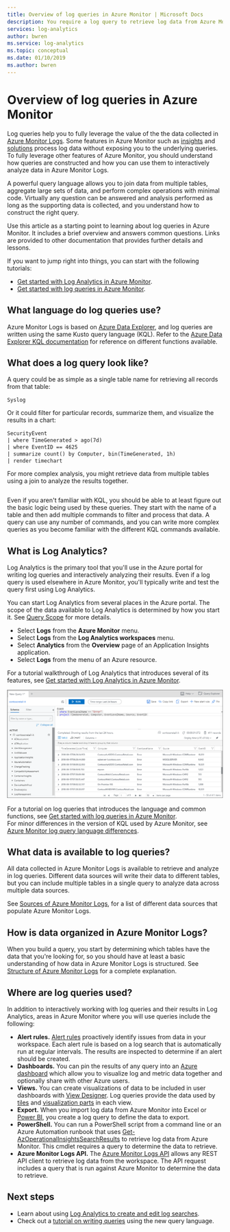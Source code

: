 ```yaml
---
title: Overview of log queries in Azure Monitor | Microsoft Docs
description: You require a log query to retrieve log data from Azure Monitor.  This article describes how new log queries are used in Azure Monitor and provides concepts that you need to understand before creating one.
services: log-analytics
author: bwren
ms.service: log-analytics
ms.topic: conceptual
ms.date: 01/10/2019
ms.author: bwren
---
```


# Overview of log queries in Azure Monitor
Log queries help you to fully leverage the value of the the data collected in [Azure Monitor Logs](../platform/data-platform-logs.md). Some features in Azure Monitor such as [insights](../insights/insights-overview.md) and [solutions](../insights/solutions-inventory.md) process log data without exposing you to the underlying queries. To fully leverage other features of Azure Monitor, you should understand how queries are constructed and how you can use them to interactively analyze data in Azure Monitor Logs.

A powerful query language allows you to join data from multiple tables, aggregate large sets of data, and perform complex operations with minimal code. Virtually any question can be answered and analysis performed as long as the supporting data is collected, and you understand how to construct the right query.

Use this article as a starting point to learning about log queries in Azure Monitor. It includes a brief overview and answers common questions. Links are provided to other documentation that provides further details and lessons.

If you want to jump right into things, you can start with the following tutorials:
- [Get started with Log Analytics in Azure Monitor](get-started-portal.md).
- [Get started with log queries in Azure Monitor](get-started-queries.md).

## What language do log queries use?
Azure Monitor Logs is based on [Azure Data Explorer](/azure/data-explorer), and log queries are written using the same Kusto query language (KQL). Refer to the [Azure Data Explorer KQL documentation](/azure/kusto/query) for reference on different functions available.

## What does a log query look like?
A query could be as simple as a single table name for retrieving all records from that table:

```Kusto
Syslog
```

Or it could filter for particular records, summarize them, and visualize the results in a chart:

```
SecurityEvent
| where TimeGenerated > ago(7d)
| where EventID == 4625
| summarize count() by Computer, bin(TimeGenerated, 1h)
| render timechart 
```

For more complex analysis, you might retrieve data from multiple tables using a join to analyze the results together.

```Kusto

```
Even if you aren't familiar with KQL, you should be able to at least figure out the basic logic being used by these queries. They start with the name of a table and then add multiple commands to filter and process that data. A query can use any number of commands, and you can write more complex queries as you become familiar with the different KQL commands available.

## What is Log Analytics?
Log Analytics is the primary tool that you'll use in the Azure portal for writing log queries and interactively analyzing their results. Even if a log query is used elsewhere in Azure Monitor, you'll typically write and test the query first using Log Analytics.

You can start Log Analytics from several places in the Azure portal. The scope of the data available to Log Analytics is determined by how you start it. See [Query Scope](scope.md) for more details.

- Select **Logs** from the **Azure Monitor** menu.
- Select **Logs** from the **Log Analytics workspaces** menu.
- Select **Analytics** from the **Overview** page of an Application Insights application.
- Select **Logs** from the menu of an Azure resource.

For a tutorial walkthrough of Log Analytics that introduces several of its features, see [Get started with Log Analytics in Azure Monitor](get-started-portal.md).

![Log Analytics](media/log-query-overview/log-analytics.png)



For a tutorial on log queries that introduces the language and common functions, see [Get started with log queries in Azure Monitor](get-started-queries.md).<br>
For minor differences in the version of KQL used by Azure Monitor, see [Azure Monitor log query language differences](data-explorer-difference.md).


## What data is available to log queries?
All data collected in Azure Monitor Logs is available to retrieve and analyze in log queries. Different data sources will write their data to different tables, but you can include multiple tables in a single query to analyze data across multiple data sources. 

See [Sources of Azure Monitor Logs](../platform/data-platform-logs.md#sources-of-azure-monitor-logs), for a list of different data sources that populate Azure Monitor Logs.

## How is data organized in Azure Monitor Logs?
When you build a query, you start by determining which tables have the data that you're looking for, so you should have at least a basic understanding of how data in Azure Monitor Logs is structured.  See [Structure of Azure Monitor Logs](logs-structure.md) for a complete explanation.

## Where are log queries used?
In addition to interactively working with log queries and their results in Log Analytics, areas in Azure Monitor where you will use queries include the following:

- **Alert rules.** [Alert rules](../platform/alerts-overview.md) proactively identify issues from data in your workspace.  Each alert rule is based on a log search that is automatically run at regular intervals.  The results are inspected to determine if an alert should be created.
- **Dashboards.** You can pin the results of any query into an [Azure dashboard](../learn/tutorial-logs-dashboards.md) which allow you to visualize log and metric data together and optionally share with other Azure users. 
- **Views.**  You can create visualizations of data to be included in user dashboards with [View Designer](../platform/view-designer.md).  Log queries provide the data used by [tiles](../platform/view-designer-tiles.md) and [visualization parts](../platform/view-designer-parts.md) in each view.  
- **Export.**  When you import log data from Azure Monitor into Excel or [Power BI](../platform/powerbi.md), you create a log query to define the data to export.
- **PowerShell.** You can run a PowerShell script from a command line or an Azure Automation runbook that uses [Get-AzOperationalInsightsSearchResults](/powershell/module/az.operationalinsights/get-azoperationalinsightssearchresult) to retrieve log data from Azure Monitor.  This cmdlet requires a query to determine the data to retrieve.
- **Azure Monitor Logs API.**  The [Azure Monitor Logs API](../platform/alerts-overview.md) allows any REST API client to retrieve log data from the workspace.  The API request includes a query that is run against Azure Monitor to determine the data to retrieve.





## Next steps
- Learn about using [Log Analytics to create and edit log searches](../log-query/portals.md).
- Check out a [tutorial on writing queries](../log-query/get-started-queries.md) using the new query language.
